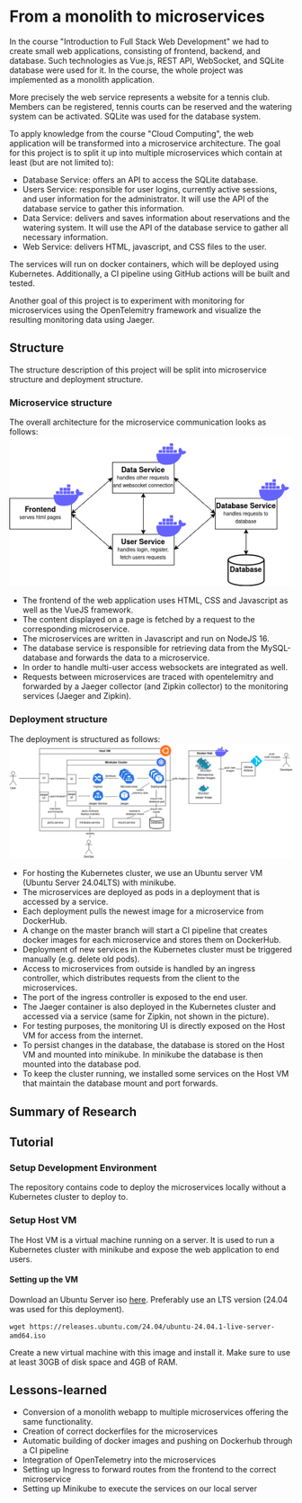 # From a monolith to microservices

In the course "Introduction to Full Stack Web Development" we had to create small web applications, consisting of frontend, backend, and database. Such technologies as Vue.js, REST API, WebSocket, and SQLite database were used for it. In the course, the whole project was implemented as a monolith application.

More precisely the web service represents a website for a tennis club. Members can be registered, tennis courts can be reserved and the watering system can be activated. SQLite was used for the database system.

To apply knowledge from the course "Cloud Computing", the web application will be transformed into a microservice architecture. The goal for this project is to split it up into multiple microservices which contain at least (but are not limited to):
- Database Service: offers an API to access the SQLite database.
- Users Service: responsible for user logins, currently active sessions, and user information for the administrator. It will use the API of the database service to gather this information.
- Data Service: delivers and saves information about reservations and the watering system. It will use the API of the database service to gather all necessary information.
- Web Service: delivers HTML, javascript, and CSS files to the user.

The services will run on docker containers, which will be deployed using Kubernetes. Additionally, a CI pipeline using GitHub actions will be built and tested.

Another goal of this project is to experiment with monitoring for microservices using the OpenTelemitry framework and visualize the resulting monitoring data using Jaeger.

## Structure

The structure description of this project will be split into microservice structure and deployment structure.

### Microservice structure

The overall architecture for the microservice communication looks as follows:
![Microservices](Microservices.png)

- The frontend of the web application uses HTML, CSS and Javascript as well as the VueJS framework.
- The content displayed on a page is fetched by a request to the corresponding microservice.
- The microservices are written in Javascript and run on NodeJS 16.
- The database service is responsible for retrieving data from the MySQL-database and forwards the data to a microservice.
- In order to handle multi-user access websockets are integrated as well.
- Requests between microservices are traced with opentelemitry and forwarded by a Jaeger collector (and Zipkin collector) to the monitoring services (Jaeger and Zipkin).


### Deployment structure

The deployment is structured as follows:
![Deployment](Deployment.png)

- For hosting the Kubernetes cluster, we use an Ubuntu server VM (Ubuntu Server 24.04LTS) with minikube.
- The microservices are deployed as pods in a deployment that is accessed by a service.
- Each deployment pulls the newest image for a microservice from DockerHub.
- A change on the master branch will start a CI pipeline that creates docker images for each microservice and stores them on DockerHub.
- Deployment of new services in the Kubernetes cluster must be triggered manually (e.g. delete old pods).
- Access to microservices from outside is handled by an ingress controller, which distributes requests from the client to the microservices.
- The port of the ingress controller is exposed to the end user.
- The Jaeger container is also deployed in the Kubernetes cluster and accessed via a service (same for Zipkin, not shown in the picture).
- For testing purposes, the monitoring UI is directly exposed on the Host VM for access from the internet.
- To persist changes in the database, the database is stored on the Host VM and mounted into minikube. In minikube the database is then mounted into the database pod.
- To keep the cluster running, we installed some services on the Host VM that maintain the database mount and port forwards.


## Summary of Research

## Tutorial

### Setup Development Environment
The repository contains code to deploy the microservices locally without a Kubernetes cluster to deploy to.



### Setup Host VM

The Host VM is a virtual machine running on a server. It is used to run a Kubernetes cluster with minikube and expose the web application to end users.

#### Setting up the VM

Download an Ubuntu Server iso [here](https://ubuntu.com/download/server). Preferably use an LTS version (24.04 was used for this deployment).
```shell
wget https://releases.ubuntu.com/24.04/ubuntu-24.04.1-live-server-amd64.iso
```

Create a new virtual machine with this image and install it. Make sure to use at least 30GB of disk space and 4GB of RAM.


## Lessons-learned

- Conversion of a monolith webapp to multiple microservices offering the same functionality.
- Creation of correct dockerfiles for the microservices
- Automatic building of docker images and pushing on Dockerhub through a CI pipeline
- Integration of OpenTelemetry into the microservices
- Setting up Ingress to forward routes from the frontend to the correct microservice
- Setting up Minikube to execute the services on our local server
